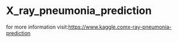 # X_ray_pneumonia_prediction
for more information visit:https://www.kaggle.comx-ray-pneumonia-prediction
